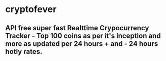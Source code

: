 # cryptofever

## API free super fast Realttime Crypocurrency Tracker - Top 100 coins as per it's inception and more as updated per 24 hours + and - 24 hours hotly rates.
